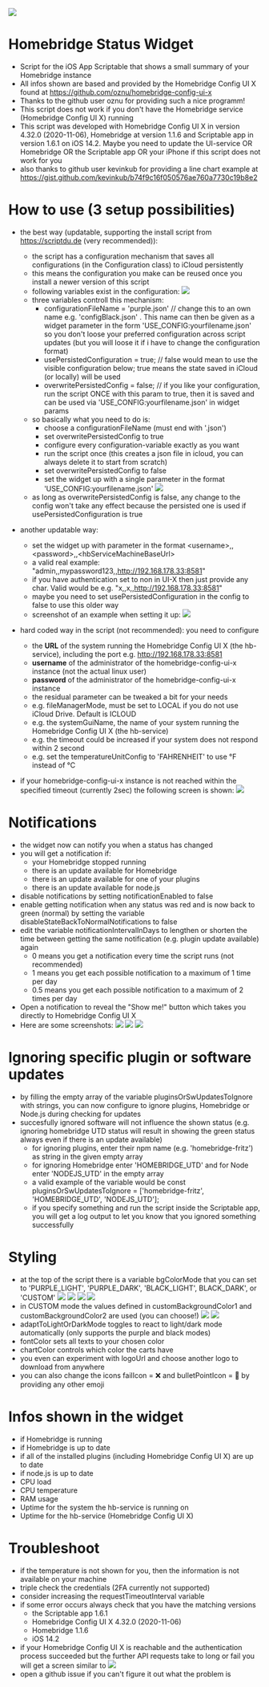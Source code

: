 ![](images/widget_purple_light.jpg)

# Homebridge Status Widget
- Script for the iOS App Scriptable that shows a small summary of your Homebridge instance
- All infos shown are based and provided by the Homebridge Config UI X found at https://github.com/oznu/homebridge-config-ui-x
- Thanks to the github user oznu for providing such a nice programm!
- This script does not work if you don't have the Homebridge service (Homebridge Config UI X) running
- This script was developed with Homebridge Config UI X in version 4.32.0 (2020-11-06), Homebridge at version 1.1.6 and Scriptable app in version 1.6.1 on iOS 14.2. Maybe you need to update the UI-service OR Homebridge OR the Scriptable app OR your iPhone if this script does not work for you
- also thanks to github user kevinkub for providing a line chart example at https://gist.github.com/kevinkub/b74f9c16f050576ae760a7730c19b8e2

# How to use (3 setup possibilities)
- the best way (updatable, supporting the install script from https://scriptdu.de (very recommended)):
  - the script has a configuration mechanism that saves all configurations (in the Configuration class) to iCloud persistently
  - this means the configuration you make can be reused once you install a newer version of this script
  - following variables exist in the configuration: ![](images/config.png)
  - three variables controll this mechanism:
     - configurationFileName = 'purple.json' // change this to an own name e.g. 'configBlack.json' . This name can then be given as a widget parameter in the form 'USE_CONFIG:yourfilename.json' so you don't loose your preferred configuration across script updates (but you will loose it if i have to change the configuration format)
     - usePersistedConfiguration = true; // false would mean to use the visible configuration below; true means the state saved in iCloud (or locally) will be used
     - overwritePersistedConfig = false; // if you like your configuration, run the script ONCE with this param to true, then it is saved and can be used via 'USE_CONFIG:yourfilename.json' in widget params
  - so basically what you need to do is:
     - choose a configurationFileName (must end with '.json')
     - set overwritePersistedConfig to true
     - configure every configuration-variable exactly as you want
     - run the script once (this creates a json file in icloud, you can always delete it to start from scratch)
     - set overwritePersistedConfig to false
     - set the widget up with a single parameter in the format 'USE_CONFIG:yourfilename.json' ![](images/use_config_via_parameter.jpeg)
  - as long as overwritePersistedConfig is false, any change to the config won't take any effect because the persisted one is used if usePersistedConfiguration is true
- another updatable way:
   - set the widget up with parameter in the format \<username>,,\<password>,,\<hbServiceMachineBaseUrl>
   - a valid real example: "admin,,mypassword123,,http://192.168.178.33:8581"
   - if you have authentication set to non in UI-X then just provide any char. Valid would be e.g. "x,,x,,http://192.168.178.33:8581"
   - maybe you need to set usePersistedConfiguration in the config to false to use this older way
   - screenshot of an example when setting it up: ![](images/example_parameter_setup.jpeg)

- hard coded way in the script (not recommended): you need to configure 
   - the **URL** of the system running the Homebridge Config UI X (the hb-service), including the port e.g. http://192.168.178.33:8581
   - **username** of the administrator of the homebridge-config-ui-x instance (not the actual linux user)
   - **password** of the administrator of the homebridge-config-ui-x instance
   - the residual parameter can be tweaked a bit for your needs
   - e.g. fileManagerMode, must be set to LOCAL if you do not use iCloud Drive. Default is ICLOUD
   - e.g. the systemGuiName, the name of your system running the Homebridge Config UI X (the hb-service)
   - e.g. the timeout could be increased if your system does not respond within 2 second
   - e.g. set the temperatureUnitConfig to 'FAHRENHEIT' to use °F instead of °C
- if your homebridge-config-ui-x instance is not reached within the specified timeout (currently 2sec) the following screen is shown: ![](images/notAvailable_purple.jpg)

# Notifications
- the widget now can notify you when a status has changed
- you will get a notification if:
  - your Homebridge stopped running
  - there is an update available for Homebridge
  - there is an update available for one of your plugins
  - there is an update available for node.js
- disable notifications by setting notificationEnabled to false
- enable getting notification when any status was red and is now back to green (normal) by setting the variable disableStateBackToNormalNotifications to false
- edit the variable notificationIntervalInDays to lengthen or shorten the time between getting the same notification (e.g. plugin update available) again
  - 0 means you get a notification every time the script runs (not recommended)
  - 1 means you get each possible notification to a maximum of 1 time per day
  - 0.5 means you get each possible notification to a maximum of 2 times per day
- Open a notification to reveal the "Show me!" button which takes you directly to Homebridge Config UI X
- Here are some screenshots: 
![](images/notification_homebridge_stopped.jpg)
![](images/notification_homebridge_update.jpg)
![](images/notification_homebridge_update_extended.jpg)

# Ignoring specific plugin or software updates
- by filling the empty array of the variable pluginsOrSwUpdatesToIgnore with strings, you can now configure to ignore plugins, Homebridge or Node.js during checking for updates
- succesfully ignored software will not influence the shown status (e.g. ignoring homebridge UTD status will result in showing the green status always even if there is an update available)
  - for ignoring plugins, enter their npm name (e.g. 'homebridge-fritz') as string in the given empty array 
  - for ignoring Homebridge enter 'HOMEBRIDGE_UTD' and for Node enter 'NODEJS_UTD' in the empty array
  - a valid example of the variable would be const pluginsOrSwUpdatesToIgnore = ['homebridge-fritz', 'HOMEBRIDGE_UTD', 'NODEJS_UTD'];
  - if you specify something and run the script inside the Scriptable app, you will get a log output to let you know that you ignored something successfully


# Styling
- at the top of the script there is a variable bgColorMode that you can set to 'PURPLE_LIGHT', 'PURPLE_DARK', 'BLACK_LIGHT', BLACK_DARK', or 'CUSTOM'
![](images/widget_purple_light.jpg)
![](images/widget_purple_dark.jpg)
![](images/widget_black_light.jpg)
![](images/widget_black_dark.jpg)
- in CUSTOM mode the values defined in customBackgroundColor1 and customBackgroundColor2 are used (you can choose!) 
![](images/widget_custom_blue.jpg)
![](images/widget_custom_blue_green_charts.jpg)
- adaptToLightOrDarkMode toggles to react to light/dark mode automatically (only supports the purple and black modes)
- fontColor sets all texts to your chosen color
- chartColor controls which color the carts have
- you even can experiment with logoUrl and choose another logo to download from anywhere
- you can also change the icons failIcon = ❌ and bulletPointIcon = 🔸 by providing any other emoji

# Infos shown in the widget
- if Homebridge is running
- if Homebridge is up to date
- if all of the installed plugins (including Homebridge Config UI X) are up to date
- if node.js is up to date
- CPU load
- CPU temperature
- RAM usage
- Uptime for the system the hb-service is running on
- Uptime for the hb-service (Homebridge Config UI X)

# Troubleshoot
- if the temperature is not shown for you, then the information is not available on your machine
- triple check the credentials (2FA currently not supported)
- consider increasing the requestTimeoutInterval variable
- if some error occurs always check that you have the matching versions
  - the Scriptable app 1.6.1
  - Homebridge Config UI X 4.32.0 (2020-11-06)
  - Homebridge 1.1.6
  - iOS 14.2
- if your Homebridge Config UI X is reachable and the authentication process succeeded but the further API requests take to long or fail you will get a screen similar to ![](images/unknown.jpg)
- open a github issue if you can't figure it out what the problem is
